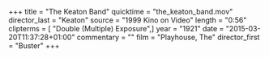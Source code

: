 +++
title = "The Keaton Band"
quicktime = "the_keaton_band.mov"
director_last = "Keaton"
source = "1999 Kino on Video"
length = "0:56"
clipterms = [ "Double (Multiple) Exposure",]
year = "1921"
date = "2015-03-20T11:37:28+01:00"
commentary = ""
film = "Playhouse, The"
director_first = "Buster"
+++
